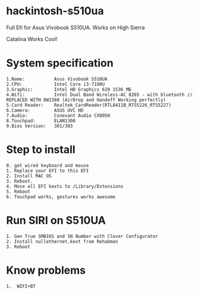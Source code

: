 # hackintosh-s510ua
Full Efi for Asus Vivobook S510UA. Works on High Sierra

Catalina Works Cool!

# System specification

    1.Name:           Asus Vivobook S510UA
    2.CPU:            Intel Core i3-7100U
    3.Graphic:        Intel HD Graphics 620 1536 МБ
    4.Wifi:           Intel Dual Band Wireless-AC 8265 - with bluetooth // REPLACED WITH DW1560 (AirDrop and Handoff Working perfectly)
    5.Card Reader:    Realtek_CardReader(RTL8411B_RTS5226_RTS5227)
    6.Camera:         ASUS UVC HD
    7.Audio:          Conexant Audio CX8050
    8.Touchpad:       ELAN1300
    9.Bios Version:   301/303

# Step to install

	0. get wired keyboard and mouse
	1. Replace your EFI to this EFI
	2. Install MAC OS
	3. Reboot.
	4. Move all EFI kexts to /Library/Extensions
	5. Reboot
	6. Touchpad works, gestures works awesome
	
# Run SIRI on S510UA

	1. Gen True SMBIOS and SN Number with Clover Configurator
	2. Install nullethernet.kext from Rehabman
	3. Reboot

# Know problems

    1.  WIFI+BT

